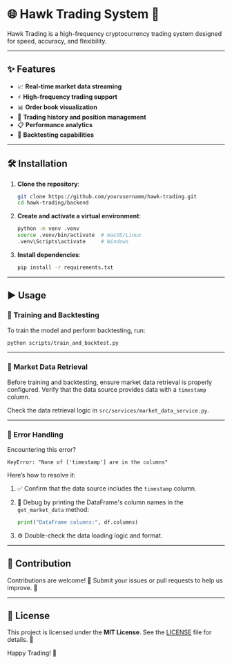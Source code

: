 
# 🌐 Hawk Trading System 🚀

Hawk Trading is a high-frequency cryptocurrency trading system designed for speed, accuracy, and flexibility.

---

## ✨ Features

- 📈 **Real-time market data streaming**
- ⚡ **High-frequency trading support**
- 📊 **Order book visualization**
- 💼 **Trading history and position management**
- 📋 **Performance analytics**
- 🔄 **Backtesting capabilities**

---

## 🛠️ Installation

1. **Clone the repository**:

   ```bash
   git clone https://github.com/yourusername/hawk-trading.git
   cd hawk-trading/backend
   ```

2. **Create and activate a virtual environment**:

   ```bash
   python -m venv .venv
   source .venv/bin/activate  # macOS/Linux
   .venv\Scripts\activate     # Windows
   ```

3. **Install dependencies**:

   ```bash
   pip install -r requirements.txt
   ```

---

## ▶️ Usage

### 🎯 Training and Backtesting

To train the model and perform backtesting, run:

```bash
python scripts/train_and_backtest.py
```

---

### 📡 Market Data Retrieval

Before training and backtesting, ensure market data retrieval is properly configured. Verify that the data source provides data with a `timestamp` column. 

Check the data retrieval logic in `src/services/market_data_service.py`.

---

### 🛑 Error Handling

Encountering this error?  
```
KeyError: "None of ['timestamp'] are in the columns"
```

Here’s how to resolve it:

1. ✅ Confirm that the data source includes the `timestamp` column.  
2. 🐛 Debug by printing the DataFrame's column names in the `get_market_data` method:

   ```python
   print("DataFrame columns:", df.columns)
   ```

3. ⚙️ Double-check the data loading logic and format.

---

## 🤝 Contribution

Contributions are welcome! 🙌 Submit your issues or pull requests to help us improve. 🚀

---

## 📜 License

This project is licensed under the **MIT License**. See the [LICENSE](LICENSE) file for details. 📄

Happy Trading! 🎉
